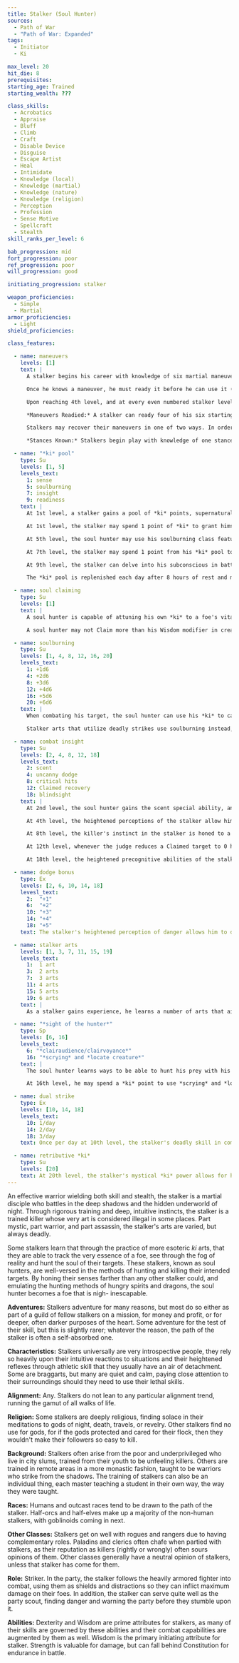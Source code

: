 ```yaml
---
title: Stalker (Soul Hunter)
sources:
  - Path of War
  - "Path of War: Expanded"
tags:
  - Initiator
  - Ki

max_level: 20
hit_die: 8
prerequisites:
starting_age: Trained
starting_wealth: ???

class_skills:
  - Acrobatics
  - Appraise
  - Bluff
  - Climb
  - Craft
  - Disable Device
  - Disguise
  - Escape Artist
  - Heal
  - Intimidate
  - Knowledge (local)
  - Knowledge (martial)
  - Knowledge (nature)
  - Knowledge (religion)
  - Perception
  - Profession
  - Sense Motive
  - Spellcraft
  - Stealth
skill_ranks_per_level: 6

bab_progression: mid
fort_progression: poor
ref_progression: poor
will_progression: good

initiating_progression: stalker

weapon_proficiencies:
  - Simple
  - Martial
armor_proficiencies:
  - Light
shield_proficiencies:

class_features:

  - name: maneuvers
    levels: [1]
    text: |
      A stalker begins his career with knowledge of six martial maneuvers. The disciplines available to him are Broken Blade, Cursed Razor, Solar Wind, Steel Serpent, Thrashing Dragon, and Veiled Moon. The stalker may also exchange access to one of his martial disciplines for the Unquiet Grave discipline. He gains the associated skill of each of his disciplines as a class skill.

      Once he knows a maneuver, he must ready it before he can use it (see Maneuvers Readied, below). A maneuver usable by stalkers is considered an extraordinary ability unless otherwise noted in its description. His maneuvers are not affected by spell resistance, and he does not provoke attacks of opportunity when he initiates one. He learns additional maneuvers at higher levels, as shown above. The stalker must meet a maneuver's prerequisite to learn it.

      Upon reaching 4th level, and at every even numbered stalker level after that, he can choose to learn a new maneuver in place of one he already knows. In effect, the stalker loses the old maneuver in exchange for the new one. The stalker need not replace the old maneuver with a maneuver of the same level. He can choose a new maneuver of any level he likes, as long as he observes his restriction on the highest-level maneuvers he knows. The stalker can swap only a single maneuver at any given level. A stalker's initiator modifier is Wisdom.

      *Maneuvers Readied:* A stalker can ready four of his six starting maneuvers, but as he advances in level and learns more maneuvers, he must choose which maneuvers to ready. He readies his maneuvers by meditating and focusing his *ki* for 10 minutes. The maneuvers he chooses remain readied until he decides to repeat this again and change them. Stalkers do not need to sleep or be well rested to ready their maneuvers; any time he spends 10 minutes in meditation, he can change his readied maneuvers. He may not ready any individual maneuver more than once. He begins an encounter with all readied maneuvers unexpended, regardless of how many times he may have already used them since he chose them. When the stalker initiates a maneuver, he expends it for the current encounter, so each of his readied maneuvers can be used once per encounter (until they are recovered, see below).

      Stalkers may recover their maneuvers in one of two ways. In order for a soul hunter to recover maneuvers, he must either focus on the hunt of his prey or on the memories of past kills as a standard action and recover one expended maneuver. Alternately, the soul hunter may tap into the escaping energy of a soul by using his Soul Claiming ability, and recover a number of expended maneuvers equal to his Wisdom modifier.

      *Stances Known:* Stalkers begin play with knowledge of one stance from any discipline open to stalkers. At the indicated levels (see class table), the stalker selects an additional new stance. Unlike maneuvers, stances are not expended and he does not have to ready them. All the stances he knows are available to him at all times, and he can change the stance he is currently using as a swift action. A stance is an extraordinary ability unless otherwise stated in the stance description. Unlike with maneuvers, the stalker cannot learn a new stance at higher levels in place of one he already knows.

  - name: "*ki* pool"
    type: Su
    levels: [1, 5]
    levels_text:
      1: sense
      5: soulburning
      7: insight
      9: readiness
    text: |
      At 1st level, a stalker gains a pool of *ki* points, supernatural energy he can use to accomplish amazing feats. The number of points in the stalker's *ki* pool is equal to 1/2 her stalker level + his Wisdom modifier (minimum of 1) + 2.

      At 1st level, the stalker may spend 1 point of *ki* to grant himself a +4 insight bonus to a single Perception or Sense Motive check as an immediate action, as he uses his *ki* to feel out the vibrations of others and their hidden motives.

      At 5th level, the soul hunter may use his soulburning class feature on Claimed targets within 30 ft. of his position. The stalker spends 1 point of *ki* as a move action and all Claimed targets suffer his soulburning damage.

      At 7th level, the stalker may spend 1 point from his *ki* pool to gain a +4 insight bonus on a saving throw as an immediate action.

      At 9th level, the stalker can delve into his subconscious in battle and remember key lessons from his training. The stalker envisions potential scenarios where martial abilities he has not readied come into play and gains a momentary burst of martial insight. A number of times per day equal to his Wisdom modifier, the stalker can spend one *ki* point as a swift action and trade one readied maneuver for another maneuver known of the same level or lower. The new maneuver is immediately readied and accessible for use. The character may initiate this maneuver and recover it as if he had prepared at the beginning of the day (or when ever the stalker readied his maneuvers last) until the end of the combat encounter.

      The *ki* pool is replenished each day after 8 hours of rest and meditation; these hours do not need to be consecutive. If the stalker possesses levels in another class that grants points to a *ki* pool, stalker levels stack with the levels of that class to determine the total number of *ki* points in the combined pool, but only one ability score modifier is added to the total. The choice of which score to use is made when the second class ability is gained, and once made, the choice is set. The stalker can now use *ki* points from this pool to power the abilities of every class he possesses that grants a *ki* pool.

  - name: soul claiming
    type: Su
    levels: [1]
    text: |
      A soul hunter is capable of attuning his own *ki* to a foe's vital energies, making it difficult for quarry to elude or escape him. As a swift action, the soul hunter stalker may Claim a target creature that he has inflicted damage upon. A Claimed target's position is known to the soul hunter, even if they have total concealment against him (though he still suffers the normal miss chance if his target is concealed, and is denied his Dexterity bonus if the Claimed target attacks him). Additionally, the target of his Claiming provokes attacks of opportunity from the soul hunter when using the withdraw action to escape him.

      A soul hunter may not Claim more than his Wisdom modifier in creatures at any given time; a creature remains Claimed until the soul hunter withdraws his Claim (a free action) or until the target is slain. If the Claimed target is slain (reduced to 0 or fewer hit points) by the Claiming soul hunter, then he may recover his Wisdom modifier in expended maneuvers. A soul hunter may not Claim a target creature with fewer than 1⁄2 HD.

  - name: soulburning
    type: Su
    levels: [1, 4, 8, 12, 16, 20]
    levels_text:
      1: +1d6
      4: +2d6
      8: +3d6
      12: +4d6
      16: +5d6
      20: +6d6
    text: |
      When combating his target, the soul hunter can use his *ki* to cause disharmony within a Claimed creature's very life energy, causing the foe's own *ki* to erupt into life-destroying energy. Some describe the pain experienced as being the worst that any could endure, like something was inside their very spirit and devouring it whole. When making an attack or initiating a martial maneuver against his Claimed target, the soul hunter may force this subtle disharmony to become a geyser of agony, as the soul hunter's *ki* causes the target's life energies to ignite. This inflicts an additional 1d6 points of damage at 1st level upon a successful attack, and this damage increases by an additional 1d6 points of damage every four soul hunter levels.

      Stalker arts that utilize deadly strikes use soulburning instead, and function as written with the following caveat: Soulburning cannot be used against targets that do not have vital forces. This includes constructs, oozes, and undead with an Intelligence score of 0.

  - name: combat insight
    type: Su
    levels: [2, 4, 8, 12, 18]
    levels_text:
      2: scent
      4: uncanny dodge
      8: critical hits
      12: Claimed recovery
      18: blindsight
    text: |
      At 2nd level, the soul hunter gains the scent special ability, and gains a +4 insight bonus to track targets that the he has Claimed.

      At 4th level, the heightened perceptions of the stalker allow him to know when his prey could get the jump on him, granting him the uncanny dodge class feature, as per the rogue class.

      At 8th level, the killer's instinct in the stalker is honed to a razor's fine edge, allowing him to add his Wisdom modifier as a competence bonus to confirm critical hits. This ability counts as if the character possessed the Critical Focus feat, and for the purposes of taking critical feats that the character qualifies for. The character may not select the Critical Focus feat once he has this ability, and should he have it before he gains this ability, he loses the Critical Focus feat and may select a critical feat in its place.

      At 12th level, whenever the judge reduces a Claimed target to 0 hit points or less, he may recover an expended maneuver.

      At 18th level, the heightened precognitive abilities of the stalker manifest in his ability to sense things around him that others cannot, granting him blindsight with a range of 30 feet. This is a supernatural ability.

  - name: dodge bonus
    type: Ex
    levels: [2, 6, 10, 14, 18]
    levesl_text:
      2:  "+1"
      6:  "+2"
      10: "+3"
      14: "+4"
      18: "+5"
    text: The stalker's heightened perception of danger allows him to defend himself from attacks as they are made against him, anticipating the attacks as they come. A stalker gains a +1 dodge bonus to his Armor Class at 2nd level, which improves by an additional +1 every four stalker levels thereafter. When recovering maneuvers as a full round action, the character may add his Wisdom modifier to his AC as an additional dodge bonus; his defensive precognition being heightened by centering his *ki* through maneuver recovery.

  - name: stalker arts
    levels: [1, 3, 7, 11, 15, 19]
    levels_text:
      1:  1 art
      3:  2 arts
      7:  3 arts
      11: 4 arts
      15: 5 arts
      19: 6 arts
    text: |
      As a stalker gains experience, he learns a number of arts that aid him and confound his foes. Starting at 1st level, a stalker gains one [stalker art](/stalker-arts/); he gains an additional art at 3rd level and new arts every four class levels attained after 3rd level. A stalker cannot select an individual art more than once (unless noted).

  - name: "*sight of the hunter*"
    type: Sp
    levels: [6, 16]
    levels_text:
      6: "*clairaudience/clairvoyance*"
      16: "*scrying* and *locate creature*"
    text: |
      The soul hunter learns ways to be able to hunt his prey with his extrasensory abilities. At 6th level, the soul hunter may spend 1 *ki* and use the spell *clairaudience/clairvoyance* (clairvoyance only) as a spell-like ability, using his stalker level as his caster level for the effect. He may spend an additional *ki* point to Claim a target seen in such a way.

      At 16th level, he may spend a *ki* point to use *scrying* and *locate creature* as spell-like abilities, and Claim targets spied upon in such a manner. The soul hunter must have either visited the location first, or have a clear picture of the target within his mind to use these abilities (as per the spells' specific requirements).

  - name: dual strike
    type: Ex
    levels: [10, 14, 18]
    levels_text:
      10: 1/day
      14: 2/day
      18: 3/day
    text: Once per day at 10th level, the stalker's deadly skill in combat improves, allowing him to initiate two martial strikes as a full round action. The strikes the stalker initiates must have an initiation action of one standard action, and he must have both strikes readied. Boosts may not be applied to a dual strike due to the need to concentrate on two separate martial movements. When a dual strike is used, the action must be declared beforehand and when used, both strikes are resolved separately and are expended. At 14th level the character may use dual strike twice per day, and three times per day at 18th level.

  - name: retributive *ki*
    type: Su
    levels: [20]
    text: At 20th level, the stalker's mystical *ki* power allows for him to generate a powerful burst of energy to gain retribution on those who would injure him. When the stalker is harmed by an attack, spell, or ability of an enemy, as an immediate action he may spend two *ki* points to initiate a martial strike that he has readied (with an initiation action of one standard action) in retaliation against that attack. He uses the range of the attacker's ability as the range of his strike, creating a phantom echo of himself with his *ki* (as with the phantom reach art) that rushes out and strikes his attacker if they are outside of the stalker's normal reach. Use of this ability expends his strike as normal, and the strike functions as normal otherwise.
---
```


An effective warrior wielding both skill and stealth, the stalker is a martial disciple who battles in the deep shadows and the hidden underworld of night. Through rigorous training and deep, intuitive instincts, the stalker is a trained killer whose very art is considered illegal in some places. Part mystic, part warrior, and part assassin, the stalker's arts are varied, but always deadly.

Some stalkers learn that through the practice of more esoteric *ki* arts, that they are able to track the very essence of a foe, see through the fog of reality and hunt the soul of their targets. These stalkers, known as soul hunters, are well-versed in the methods of hunting and killing their intended targets. By honing their senses farther than any other stalker could, and emulating the hunting methods of hungry spirits and dragons, the soul hunter becomes a foe that is nigh- inescapable.

**Adventures:** Stalkers adventure for many reasons, but most do so either as part of a guild of fellow stalkers on a mission, for money and profit, or for deeper, often darker purposes of the heart. Some adventure for the test of their skill, but this is slightly rarer; whatever the reason, the path of the stalker is often a self-absorbed one.

**Characteristics:** Stalkers universally are very introspective people, they rely so heavily upon their intuitive reactions to situations and their heightened reflexes through athletic skill that they usually have an air of detachment. Some are braggarts, but many are quiet and calm, paying close attention to their surroundings should they need to use their lethal skills.

**Alignment:** Any. Stalkers do not lean to any particular alignment trend, running the gamut of all walks of life.

**Religion:** Some stalkers are deeply religious, finding solace in their meditations to gods of night, death, travels, or revelry. Other stalkers find no use for gods, for if the gods protected and cared for their flock, then they wouldn't make their followers so easy to kill.

**Background:** Stalkers often arise from the poor and underprivileged who live in city slums, trained from their youth to be unfeeling killers. Others are trained in remote areas in a more monastic fashion, taught to be warriors who strike from the shadows. The training of stalkers can also be an individual thing, each master teaching a student in their own way, the way they were taught.

**Races:** Humans and outcast races tend to be drawn to the path of the stalker. Half-orcs and half-elves make up a majority of the non-human stalkers, with goblinoids coming in next.

**Other Classes:** Stalkers get on well with rogues and rangers due to having complementary roles. Paladins and clerics often chafe when partied with stalkers, as their reputation as killers (rightly or wrongly) often sours opinions of them. Other classes generally have a neutral opinion of stalkers, unless that stalker has come for them.

**Role:** Striker. In the party, the stalker follows the heavily armored fighter into combat, using them as shields and distractions so they can inflict maximum damage on their foes. In addition, the stalker can serve quite well as the party scout, finding danger and warning the party before they stumble upon it.

**Abilities:** Dexterity and Wisdom are prime attributes for stalkers, as many of their skills are governed by these abilities and their combat capabilities are augmented by them as well. Wisdom is the primary initiating attribute for stalker. Strength is valuable for damage, but can fall behind Constitution for endurance in battle.
